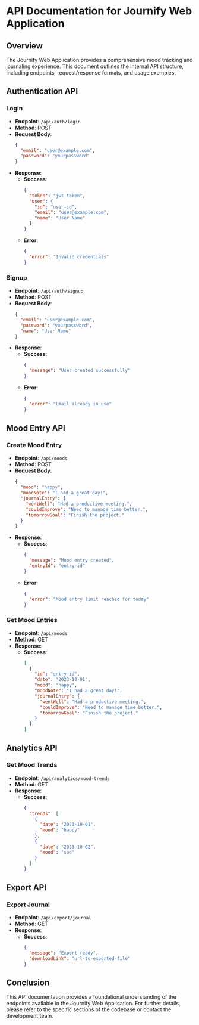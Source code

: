 # API Documentation for Journify Web Application

## Overview
The Journify Web Application provides a comprehensive mood tracking and journaling experience. This document outlines the internal API structure, including endpoints, request/response formats, and usage examples.

## Authentication API

### Login
- **Endpoint**: `/api/auth/login`
- **Method**: POST
- **Request Body**:
  ```json
  {
    "email": "user@example.com",
    "password": "yourpassword"
  }
  ```
- **Response**:
  - **Success**:
    ```json
    {
      "token": "jwt-token",
      "user": {
        "id": "user-id",
        "email": "user@example.com",
        "name": "User Name"
      }
    }
    ```
  - **Error**:
    ```json
    {
      "error": "Invalid credentials"
    }
    ```

### Signup
- **Endpoint**: `/api/auth/signup`
- **Method**: POST
- **Request Body**:
  ```json
  {
    "email": "user@example.com",
    "password": "yourpassword",
    "name": "User Name"
  }
  ```
- **Response**:
  - **Success**:
    ```json
    {
      "message": "User created successfully"
    }
    ```
  - **Error**:
    ```json
    {
      "error": "Email already in use"
    }
    ```

## Mood Entry API

### Create Mood Entry
- **Endpoint**: `/api/moods`
- **Method**: POST
- **Request Body**:
  ```json
  {
    "mood": "happy",
    "moodNote": "I had a great day!",
    "journalEntry": {
      "wentWell": "Had a productive meeting.",
      "couldImprove": "Need to manage time better.",
      "tomorrowGoal": "Finish the project."
    }
  }
  ```
- **Response**:
  - **Success**:
    ```json
    {
      "message": "Mood entry created",
      "entryId": "entry-id"
    }
    ```
  - **Error**:
    ```json
    {
      "error": "Mood entry limit reached for today"
    }
    ```

### Get Mood Entries
- **Endpoint**: `/api/moods`
- **Method**: GET
- **Response**:
  - **Success**:
    ```json
    [
      {
        "id": "entry-id",
        "date": "2023-10-01",
        "mood": "happy",
        "moodNote": "I had a great day!",
        "journalEntry": {
          "wentWell": "Had a productive meeting.",
          "couldImprove": "Need to manage time better.",
          "tomorrowGoal": "Finish the project."
        }
      }
    ]
    ```

## Analytics API

### Get Mood Trends
- **Endpoint**: `/api/analytics/mood-trends`
- **Method**: GET
- **Response**:
  - **Success**:
    ```json
    {
      "trends": [
        {
          "date": "2023-10-01",
          "mood": "happy"
        },
        {
          "date": "2023-10-02",
          "mood": "sad"
        }
      ]
    }
    ```

## Export API

### Export Journal
- **Endpoint**: `/api/export/journal`
- **Method**: GET
- **Response**:
  - **Success**:
    ```json
    {
      "message": "Export ready",
      "downloadLink": "url-to-exported-file"
    }
    ```

## Conclusion
This API documentation provides a foundational understanding of the endpoints available in the Journify Web Application. For further details, please refer to the specific sections of the codebase or contact the development team.